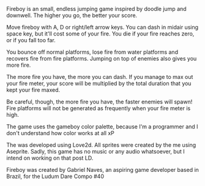 Fireboy is an small, endless jumping game inspired by doodle jump and downwell. The higher you go, the better your score.

Move fireboy with A, D or right/left arrow keys. You can dash in midair using space key, but it'll cost some of your fire. You die if your fire reaches zero, or if you fall too far.

You bounce off normal platforms, lose fire from water platforms and recovers fire from fire platforms. Jumping on top of enemies also gives you more fire.

The more fire you have, the more you can dash. If you manage to max out your fire meter, your score will be multiplied by the total duration that you kept your fire maxed.

Be careful, though, the more fire you have, the faster enemies will spawn! Fire platforms will not be generated as frequently when your fire meter is high.

The game uses the gameboy color palette, because I'm a programmer and I don't understand how color works at all xP

The was developed using Love2d. All sprites were created by the me using Aseprite. Sadly, this game has no music or any audio whatsoever, but I intend on working on that post LD.

Fireboy was created by Gabriel Naves, an aspiring game developer based in Brazil, for the Ludum Dare Compo #40
